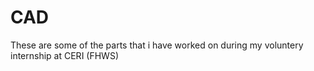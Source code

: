 # CAD

These are some of the parts that i have worked on during my voluntery internship at CERI (FHWS)

